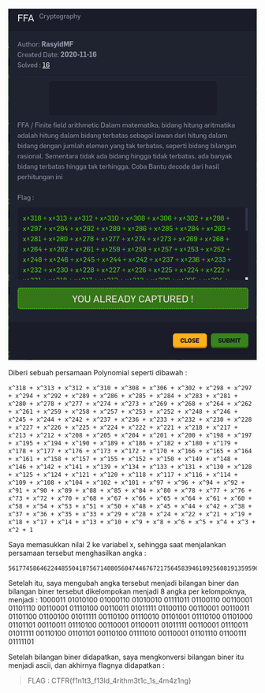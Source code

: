 ![Soal](https://github.com/robisetiapermadi/my-ctf-writeups/blob/master/crypto/CTFRasyid-FFA/soal.png?raw=true)


Diberi sebuah persamaan Polynomial seperti dibawah : 
```
x^318 + x^313 + x^312 + x^310 + x^308 + x^306 + x^302 + x^298 + x^297 + x^294 + x^292 + x^289 + x^286 + x^285 + x^284 + x^283 + x^281 + x^280 + x^278 + x^277 + x^274 + x^273 + x^269 + x^268 + x^264 + x^262 + x^261 + x^259 + x^258 + x^257 + x^253 + x^252 + x^248 + x^246 + x^245 + x^244 + x^242 + x^237 + x^236 + x^233 + x^232 + x^230 + x^228 + x^227 + x^226 + x^225 + x^224 + x^222 + x^221 + x^218 + x^217 + x^213 + x^212 + x^208 + x^205 + x^204 + x^201 + x^200 + x^198 + x^197 + x^195 + x^194 + x^190 + x^189 + x^186 + x^182 + x^180 + x^179 + x^178 + x^177 + x^176 + x^173 + x^172 + x^170 + x^166 + x^165 + x^164 + x^161 + x^158 + x^157 + x^155 + x^152 + x^150 + x^149 + x^148 + x^146 + x^142 + x^141 + x^139 + x^134 + x^133 + x^131 + x^130 + x^128 + x^125 + x^124 + x^121 + x^120 + x^118 + x^117 + x^116 + x^114 + x^109 + x^108 + x^104 + x^102 + x^101 + x^97 + x^96 + x^94 + x^92 + x^91 + x^90 + x^89 + x^88 + x^85 + x^84 + x^80 + x^78 + x^77 + x^76 + x^73 + x^72 + x^70 + x^68 + x^67 + x^66 + x^65 + x^64 + x^61 + x^60 + x^58 + x^54 + x^53 + x^51 + x^50 + x^48 + x^45 + x^44 + x^42 + x^38 + x^37 + x^36 + x^35 + x^33 + x^29 + x^28 + x^24 + x^22 + x^21 + x^19 + x^18 + x^17 + x^14 + x^13 + x^10 + x^9 + x^8 + x^6 + x^5 + x^4 + x^3 + x^2 + 1
```


Saya memasukkan nilai 2 ke variabel x, sehingga saat menjalankan persamaan tersebut menghasilkan angka : 
```
561774586462244855041875671408056047446767217564583946109256081913595961335222009268951143311229
```

Setelah itu, saya mengubah angka tersebut menjadi bilangan biner dan bilangan biner tersebut dikelompokan menjadi 8 angka per kelompoknya, menjadi : 
1000011 01010100 01000110 01010010 01111011 01100110 00110001 01101110 00110001 01110100 00110011 01011111 01100110 00110001 00110011 01101100 01100100 01011111 00110100 01110010 01101001 01110100 01101000 01101101 00110011 01110100 00110001 01100011 01011111 00110001 01110011 01011111 00110100 01101101 00110100 01111010 00110001 01101110 01100111 01111101

Setelah bilangan biner didapatkan, saya mengkonversi bilangan biner itu menjadi ascii, dan akhirnya flagnya didapatkan : 
> FLAG : CTFR{f1n1t3_f13ld_4rithm3t1c_1s_4m4z1ng}
